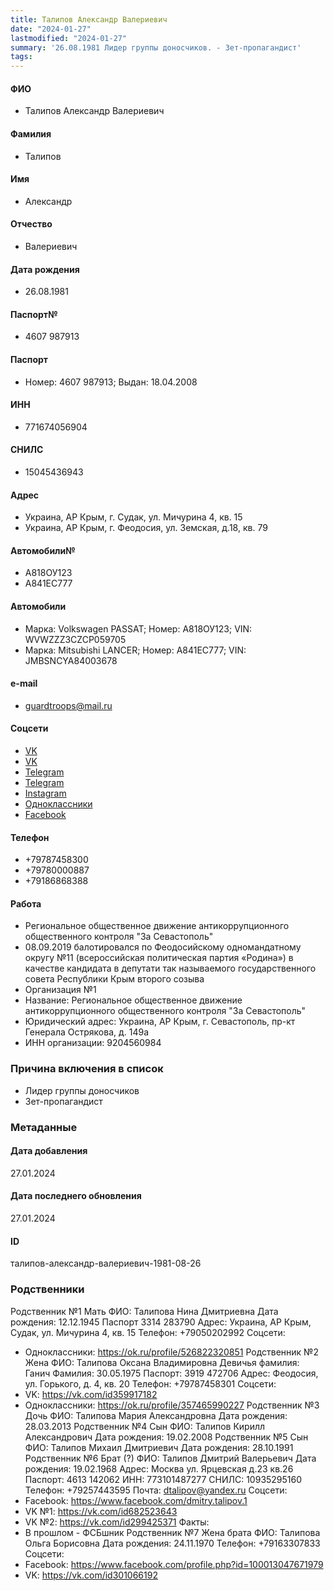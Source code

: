 ```yaml
---
title: Талипов Александр Валериевич
date: "2024-01-27"
lastmodified: "2024-01-27"
summary: '26.08.1981 Лидер группы доносчиков. - Зет-пропагандист'
tags: 
---
```

<!--# pp2-->
<!--## Фигурант-->
<!--### Личные данные-->
#### ФИО
- Талипов Александр Валериевич
#### Фамилия
- Талипов
#### Имя
- Александр
#### Отчество
- Валериевич
#### Дата рождения
- 26.08.1981
#### Паспорт№
- 4607 987913
#### Паспорт
- Номер: 4607 987913; Выдан: 18.04.2008
#### ИНН
- 771674056904
#### СНИЛС
- 15045436943
#### Адрес
- Украина, АР Крым, г. Судак, ул. Мичурина 4, кв. 15
- Украина, АР Крым, г. Феодосия, ул. Земская, д.18, кв. 79
#### Автомобили№
- А818ОУ123
- А841ЕС777
#### Автомобили
- Марка: Volkswagen PASSAT; Номер: А818ОУ123; VIN: WVWZZZ3CZCP059705
- Марка: Mitsubishi LANCER; Номер: А841ЕС777; VIN: JMBSNCYA84003678
#### e-mail
- guardtroops@mail.ru
#### Соцсети
- [VK](vk.com/alexandrtalipov)
- [VK](vk.com/id709476751)
- [Telegram](t.me/talipovonline)
- [Telegram](t.me/cremeasmersh)
- [Instagram](www.instagram.com/aleksandrtalipov/)
- [Одноклассники](https://ok.ru/profile/570745976432)
- [Facebook](https://www.facebook.com/alexandr.talipov)
#### Телефон
- +79787458300
- +79780000887
- +79186868388
#### Работа
- Региональное общественное движение антикоррупционного общественного контроля "За Севастополь"
- 08.09.2019 балотировался по Феодосийскому одномандатному округу №11 (всероссийская политическая партия «Родина») в качестве кандидата в депутати так называемого государственного совета Республики Крым второго созыва
- Организация №1
- Название: Региональное общественное движение антикоррупционного общественного контроля "За Севастополь"
- Юридический адрес: Украина, АР Крым, г. Севастополь, пр-кт Генерала Острякова, д. 149а
- ИНН организации: 9204560984
### Причина включения в список
- Лидер группы доносчиков
- Зет-пропагандист
### Метаданные
#### Дата добавления
27.01.2024
#### Дата последнего обновления
27.01.2024
#### ID
талипов-александр-валериевич-1981-08-26
### Родственники
Родственник №1
Мать
ФИО: Талипова Нина Дмитриевна
Дата рождения: 12.12.1945
Паспорт 3314 283790
Адрес: Украина, АР Крым, Судак, ул. Мичурина 4, кв. 15
Телефон: +79050202992
Соцсети:
- Одноклассники: https://ok.ru/profile/526822320851 
Родственник №2
Жена
ФИО: Талипова Оксана Владимировна
Девичья фамилия: Ганич
Фамилия: 30.05.1975 
Паспорт: 3919 472706
Адрес: Феодосия, ул. Горького, д. 4, кв. 20 
Телефон: +79787458301
Соцсети:
- VK: https://vk.com/id359917182
- Одноклассники: https://ok.ru/profile/357465990227 
Родственник №3
Дочь
ФИО: Талипова Мария Александровна
Дата рождения: 28.03.2013
Родственник №4
Сын
ФИО: Талипов Кирилл Александрович
Дата рождения: 19.02.2008
Родственник №5
Сын
ФИО: Талипов Михаил Дмитриевич
Дата рождения: 28.10.1991
Родственник №6
Брат (?)
ФИО: Талипов Дмитрий Валерьевич 
Дата рождения: 19.02.1968
Адрес: Москва ул. Ярцевская д.23 кв.26
Паспорт: 4613 142062
ИНН: 773101487277
СНИЛС: 10935295160
Телефон: +79257443595
Почта: dtalipov@yandex.ru
Соцсети:
- Facebook: https://www.facebook.com/dmitry.talipov.1
- VK №1: https://vk.com/id682523643
- VK №2: https://vk.com/id299425371 
Факты:
- В прошлом - ФСБшник
Родственник №7
Жена брата
ФИО: Талипова Ольга Борисовна
Дата рождения: 24.11.1970
Телефон: +79163307833
Соцсети:
- Facebook: https://www.facebook.com/profile.php?id=100013047671979
- VK: https://vk.com/id301066192
<!--## END;-->
